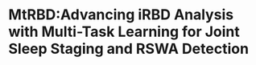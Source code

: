 # MtRBD:Advancing iRBD Analysis with Multi-Task Learning for Joint Sleep Staging and RSWA Detection
